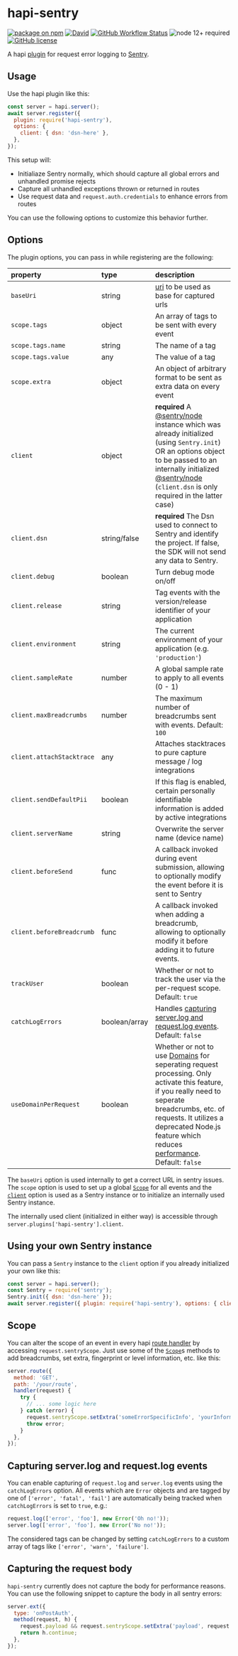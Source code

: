 # hapi-sentry

[![package on npm](https://img.shields.io/npm/v/hapi-sentry.svg)](https://www.npmjs.com/package/hapi-sentry)
[![David](https://img.shields.io/david/hydra-newmedia/hapi-sentry)](https://david-dm.org/hydra-newmedia/hapi-sentry)
[![GitHub Workflow Status](https://img.shields.io/github/workflow/status/hydra-newmedia/hapi-sentry/Node.js%20CI/master)](https://github.com/hydra-newmedia/hapi-sentry/actions/workflows/nodejs.yml)
![node 12+ required](https://img.shields.io/badge/node-12%2B-brightgreen.svg)
[![GitHub license](https://img.shields.io/badge/license-MIT-blue.svg)](https://raw.githubusercontent.com/hydra-newmedia/hapi-sentry/master/LICENSE)

A hapi [plugin](https://hapijs.com/api#plugins) for
request error logging to [Sentry](https://sentry.io/).

## Usage

Use the hapi plugin like this:
```JavaScript
const server = hapi.server();
await server.register({
  plugin: require('hapi-sentry'),
  options: {
    client: { dsn: 'dsn-here' },
  },
});
```

This setup will:
* Initialiaze Sentry normally, which should capture all global errors and unhandled promise rejects
* Capture all unhandled exceptions thrown or returned in routes
* Use request data and `request.auth.credentials` to enhance errors from routes

You can use the following options to customize this behavior further.

## Options

The plugin options, you can pass in while registering are the following:

| property                  | type          | description                                                                                                                  |
|:--------------------------|:--------------|:-----------------------------------------------------------------------------------------------------------------------------|
| `baseUri`                 | string        | [uri](https://github.com/hapijs/joi/blob/master/API.md#stringurioptions) to be used as base for captured urls                |
| `scope.tags`              | object        | An array of tags to be sent with every event                                                                                 |
| `scope.tags.name`         | string        | The name of a tag                                                                                                            |
| `scope.tags.value`        | any           | The value of a tag                                                                                                           |
| `scope.extra`             | object        | An object of arbitrary format to be sent as extra data on every event                                                        |
| `client`                  | object        | **required** A [@sentry/node](https://www.npmjs.com/package/@sentry/node) instance which was already initialized (using `Sentry.init`) OR an options object to be passed to an internally initialized [@sentry/node](https://www.npmjs.com/package/@sentry/node) (`client.dsn` is only required in the latter case) |
| `client.dsn`              | string/false  | **required** The Dsn used to connect to Sentry and identify the project. If false, the SDK will not send any data to Sentry. |
| `client.debug`            | boolean       | Turn debug mode on/off                                                                                                       |
| `client.release`          | string        | Tag events with the version/release identifier of your application                                                           |
| `client.environment`      | string        | The current environment of your application (e.g. `'production'`)                                                            |
| `client.sampleRate`       | number        | A global sample rate to apply to all events (0 - 1)                                                                          |
| `client.maxBreadcrumbs`   | number        | The maximum number of breadcrumbs sent with events. Default: `100`                                                           |
| `client.attachStacktrace` | any           | Attaches stacktraces to pure capture message / log integrations                                                              |
| `client.sendDefaultPii`   | boolean       | If this flag is enabled, certain personally identifiable information is added by active integrations                         |
| `client.serverName`       | string        | Overwrite the server name (device name)                                                                                      |
| `client.beforeSend`       | func          | A callback invoked during event submission, allowing to optionally modify the event before it is sent to Sentry              |
| `client.beforeBreadcrumb` | func          | A callback invoked when adding a breadcrumb, allowing to optionally modify it before adding it to future events.             |
| `trackUser`               | boolean       | Whether or not to track the user via the per-request scope. Default: `true`                                                  |
| `catchLogErrors`          | boolean/array | Handles [capturing server.log and request.log events](#capturing-serverlog-and-requestlog-events). Default: `false`          |
| `useDomainPerRequest`     | boolean       | Whether or not to use [Domains](https://nodejs.org/docs/latest-v12.x/api/domain.html) for seperating request processing. Only activate this feature, if you really need to seperate breadcrumbs, etc. of requests. It utilizes a deprecated Node.js feature which reduces [performance](https://github.com/hydra-newmedia/hapi-sentry/pull/21#issuecomment-574602486). Default: `false` |

The `baseUri` option is used internally to get a correct URL in sentry issues.
The `scope` option is used to set up a global
[`Scope`](http://getsentry.github.io/sentry-javascript/classes/hub.scope.html)
for all events and the
[`client`](http://getsentry.github.io/sentry-javascript/interfaces/node.nodeoptions.html) option
is used as a Sentry instance or to initialize an internally used Sentry instance.

The internally used client (initialized in either way) is accessible through
`server.plugins['hapi-sentry'].client`.

## Using your own Sentry instance

You can pass a `Sentry` instance to  the `client` option if you already initialized your own like this:

```js
const server = hapi.server();
const Sentry = require('sentry');
Sentry.init({ dsn: 'dsn-here' });
await server.register({ plugin: require('hapi-sentry'), options: { client: Sentry } });
```

## Scope

You can alter the scope of an event in every
hapi [route handler](https://hapijs.com/api#route.options.handler)
by accessing `request.sentryScope`.
Just use some of the [`Scope`](http://getsentry.github.io/sentry-javascript/classes/hub.scope.html)s
methods to add breadcrumbs, set extra, fingerprint or level information, etc. like this:

```JavaScript
server.route({
  method: 'GET',
  path: '/your/route',
  handler(request) {
    try {
      // ... some logic here
    } catch (error) {
      request.sentryScope.setExtra('someErrorSpecificInfo', 'yourInformation');
      throw error;
    }
  },
});
```

## Capturing server.log and request.log events

You can enable capturing of `request.log` and `server.log` events using the `catchLogErrors` option.
All events which are `Error` objects and are tagged by one of `['error', 'fatal', 'fail']` are
automatically being tracked when `catchLogErrors` is set to `true`,  e.g.:

```js
request.log(['error', 'foo'], new Error('Oh no!'));
server.log(['error', 'foo'], new Error('No no!'));
```

The considered tags can be changed by setting `catchLogErrors` to a custom array of tags like
`['error', 'warn', 'failure']`.

## Capturing the request body

`hapi-sentry` currently does not capture the body for performance reasons. You can use the following snippet to capture the body in all sentry errors:

```js
server.ext({
  type: 'onPostAuth',
  method(request, h) {
    request.payload && request.sentryScope.setExtra('payload', request.payload);
    return h.continue;
  },
});
```
